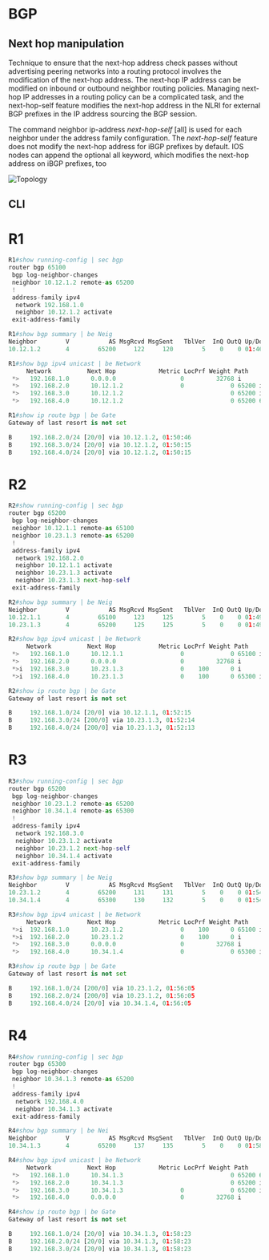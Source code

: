 # BGP
## Next hop manipulation

Technique to ensure that the next-hop address check passes without advertising 
peering networks into a routing protocol involves the modification of the next-hop address. 
The next-hop IP address can be modified on inbound or outbound neighbor routing policies. 
Managing next-hop IP addresses in a routing policy can be a complicated task, and the next-hop-self feature modifies the next-hop address in the NLRI for external BGP prefixes in the 
IP address sourcing the BGP session.

The command neighbor ip-address *next-hop-self* [all] is used for each neighbor under the 
address family configuration. The *next-hop-self* feature does not modify the next-hop 
address for iBGP prefixes by default. IOS nodes can append the optional all keyword, which 
modifies the next-hop address on iBGP prefixes, too

![Topology](https://github.com/ivandelgadilloz/BGP-notes/tree/main/assets/images/BGP_Next-hop-self.png)

## CLI
# R1
```py
R1#show running-config | sec bgp
router bgp 65100
 bgp log-neighbor-changes
 neighbor 10.12.1.2 remote-as 65200
 !
 address-family ipv4
  network 192.168.1.0
  neighbor 10.12.1.2 activate
 exit-address-family
```
```py
R1#show bgp summary | be Neig
Neighbor        V           AS MsgRcvd MsgSent   TblVer  InQ OutQ Up/Down  State/PfxRcd
10.12.1.2       4        65200     122     120        5    0    0 01:46:24        3
```

```py
R1#show bgp ipv4 unicast | be Network
     Network          Next Hop            Metric LocPrf Weight Path
 *>   192.168.1.0      0.0.0.0                  0         32768 i
 *>   192.168.2.0      10.12.1.2                0             0 65200 i
 *>   192.168.3.0      10.12.1.2                              0 65200 i
 *>   192.168.4.0      10.12.1.2                              0 65200 65300 i
```
```py
R1#show ip route bgp | be Gate
Gateway of last resort is not set

B     192.168.2.0/24 [20/0] via 10.12.1.2, 01:50:46
B     192.168.3.0/24 [20/0] via 10.12.1.2, 01:50:15
B     192.168.4.0/24 [20/0] via 10.12.1.2, 01:50:15
```
# R2 
```py
R2#show running-config | sec bgp
router bgp 65200
 bgp log-neighbor-changes
 neighbor 10.12.1.1 remote-as 65100
 neighbor 10.23.1.3 remote-as 65200
 !
 address-family ipv4
  network 192.168.2.0
  neighbor 10.12.1.1 activate
  neighbor 10.23.1.3 activate
  neighbor 10.23.1.3 next-hop-self
 exit-address-family
```
```py
R2#show bgp summary | be Neig
Neighbor        V           AS MsgRcvd MsgSent   TblVer  InQ OutQ Up/Down  State/PfxRcd
10.12.1.1       4        65100     123     125        5    0    0 01:49:24        1
10.23.1.3       4        65200     125     125        5    0    0 01:49:21        2
```

```py
R2#show bgp ipv4 unicast | be Network
     Network          Next Hop            Metric LocPrf Weight Path
 *>   192.168.1.0      10.12.1.1                0             0 65100 i
 *>   192.168.2.0      0.0.0.0                  0         32768 i
 *>i  192.168.3.0      10.23.1.3                0    100      0 i
 *>i  192.168.4.0      10.23.1.3                0    100      0 65300 i
```
```py
R2#show ip route bgp | be Gate
Gateway of last resort is not set

B     192.168.1.0/24 [20/0] via 10.12.1.1, 01:52:15
B     192.168.3.0/24 [200/0] via 10.23.1.3, 01:52:14
B     192.168.4.0/24 [200/0] via 10.23.1.3, 01:52:13
```
# R3
```py
R3#show running-config | sec bgp
router bgp 65200
 bgp log-neighbor-changes
 neighbor 10.23.1.2 remote-as 65200
 neighbor 10.34.1.4 remote-as 65300
 !
 address-family ipv4
  network 192.168.3.0
  neighbor 10.23.1.2 activate
  neighbor 10.23.1.2 next-hop-self
  neighbor 10.34.1.4 activate
 exit-address-family
```
```py
R3#show bgp summary | be Neig
Neighbor        V           AS MsgRcvd MsgSent   TblVer  InQ OutQ Up/Down  State/PfxRcd
10.23.1.2       4        65200     131     131        5    0    0 01:54:30        2
10.34.1.4       4        65300     130     132        5    0    0 01:54:32        1
```

```py
R3#show bgp ipv4 unicast | be Network
     Network          Next Hop            Metric LocPrf Weight Path
 *>i  192.168.1.0      10.23.1.2                0    100      0 65100 i
 *>i  192.168.2.0      10.23.1.2                0    100      0 i
 *>   192.168.3.0      0.0.0.0                  0         32768 i
 *>   192.168.4.0      10.34.1.4                0             0 65300 i
```
```py
R3#show ip route bgp | be Gate
Gateway of last resort is not set

B     192.168.1.0/24 [200/0] via 10.23.1.2, 01:56:05
B     192.168.2.0/24 [200/0] via 10.23.1.2, 01:56:05
B     192.168.4.0/24 [20/0] via 10.34.1.4, 01:56:05
```
# R4
```py
R4#show running-config | sec bgp
router bgp 65300
 bgp log-neighbor-changes
 neighbor 10.34.1.3 remote-as 65200
 !
 address-family ipv4
  network 192.168.4.0
  neighbor 10.34.1.3 activate
 exit-address-family
```
```py
R4#show bgp summary | be Nei
Neighbor        V           AS MsgRcvd MsgSent   TblVer  InQ OutQ Up/Down  State/PfxRcd
10.34.1.3       4        65200     137     135        5    0    0 01:58:30        3
```

```py
R4#show bgp ipv4 unicast | be Network
     Network          Next Hop            Metric LocPrf Weight Path
 *>   192.168.1.0      10.34.1.3                              0 65200 65100 i
 *>   192.168.2.0      10.34.1.3                              0 65200 i
 *>   192.168.3.0      10.34.1.3                0             0 65200 i
 *>   192.168.4.0      0.0.0.0                  0         32768 i
```
```py
R4#show ip route bgp | be Gate
Gateway of last resort is not set

B     192.168.1.0/24 [20/0] via 10.34.1.3, 01:58:23
B     192.168.2.0/24 [20/0] via 10.34.1.3, 01:58:23
B     192.168.3.0/24 [20/0] via 10.34.1.3, 01:58:23
```

